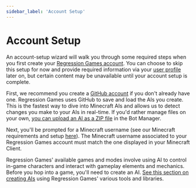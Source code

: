 ```yaml
---
sidebar_label: 'Account Setup'
---
```


# Account Setup

An account-setup wizard will walk you through some required steps when you first create your [Regression Games account](https://play.regression.gg).
You can choose to skip this setup for now and provide required information via your [user profile](https://play.regression.gg/account) later on, 
but certain content may be unavailable until your account setup is complete.

First, we recommend you create a [GitHub account](https://www.github.com) if you don't already have one.
Regression Games uses GitHub to save and load the AIs you create. This is the fastest way to dive into Minecraft AIs and allows us to detect changes you make to your AIs in real-time.
If you'd rather manage files on your own, [you can upload an AI as a ZIP file](./creating-bots/coding/upload-zip) in the Bot Manager.

Next, you'll be prompted for a Minecraft username (see our Minecraft requirements and setup [here](supported-games/minecraft/requirements)).
The Minecraft username associated to your Regression Games account must match the one displayed in your Minecraft Client.

Regression Games' available games and modes involve using AI to control in-game characters and interact with gameplay elements and mechanics.
Before you hop into a game, you'll need to create an AI. 
[See this section on creating AIs](./creating-bots/overview.mdx) using Regression Games' various tools and libraries. 